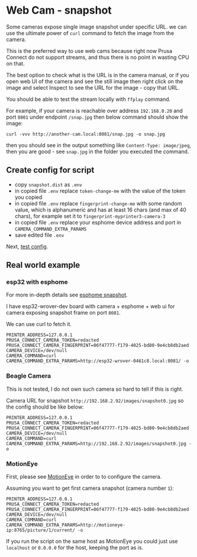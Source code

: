 # Web Cam - snapshot

Some cameras expose single image snapshot under specific URL.
we can use the ultimate power of `curl` command to fetch the image from the camera.

This is the preferred way to use web cams because right now Prusa Connect do not
support streams, and thus there is no point in wasting CPU on that.

The best option to check what is the URL is in the camera manual, or if you
open web UI of the camera and see the still image then right click on the image
and select Inspect to see the URL for the image - copy that URL.

You should be able to test the stream locally with `ffplay` command.

For example, if your camera is reachable over address `192.168.0.20` and port `8001`
under endpoint `/snap.jpg` then below command should show the image:

```shell
curl -vvv http://another-cam.local:8081/snap.jpg -o snap.jpg
```

then you should see in the output something like `Content-Type: image/jpeg`,
then you are good - see `snap.jpg` in the folder you executed the command.

## Create config for script

- copy `snapshot.dist` as `.env`
- in copied file `.env` replace `token-change-me` with the value
  of the token you copied
- in copied file `.env` replace `fingerprint-change-me` with some
  random value, which is alphanumeric and has at least 16 chars (and max of 40 chars),
  for example set it to `fingerprint-myprinter3-camera-3`
- in copied file `.env` replace your esphome device address and port
  in `CAMERA_COMMAND_EXTRA_PARAMS`
- save edited file `.env`

Next, [test config](./test.config.md).

## Real world example

### esp32 with esphome

For more in-depth details see [esphome snapshot](./config.for.camera.esphome.snapshot.md).

I have esp32-wrover-dev board with camera + esphome + web ui for camera exposing
snapshot frame on port `8081`.

We can use curl to fetch it.

```shell
PRINTER_ADDRESS=127.0.0.1
PRUSA_CONNECT_CAMERA_TOKEN=redacted
PRUSA_CONNECT_CAMERA_FINGERPRINT=06f47777-f179-4025-bd80-9e4cb8db2aed
CAMERA_DEVICE=/dev/null
CAMERA_COMMAND=curl
CAMERA_COMMAND_EXTRA_PARAMS=http://esp32-wrover-0461c8.local:8081/ -o
```

### Beagle Camera

This is not tested, I do not own such camera so hard to tell if this is right.

Camera URL for snapshot `http://192.168.2.92/images/snapshot0.jpg` so the config
should be like below:

```shell
PRINTER_ADDRESS=127.0.0.1
PRUSA_CONNECT_CAMERA_TOKEN=redacted
PRUSA_CONNECT_CAMERA_FINGERPRINT=06f47777-f179-4025-bd80-9e4cb8db2aed
CAMERA_DEVICE=/dev/null
CAMERA_COMMAND=curl
CAMERA_COMMAND_EXTRA_PARAMS=http://192.168.2.92/images/snapshot0.jpg -o
```

### MotionEye

First, please see [MotionEye](./config.for.camera.motioneye.md) in order to
to configure the camera.

Assuming you want to get first camera snapshot (camera number `1`):

```shell
PRINTER_ADDRESS=127.0.0.1
PRUSA_CONNECT_CAMERA_TOKEN=redacted
PRUSA_CONNECT_CAMERA_FINGERPRINT=06f47777-f179-4025-bd80-9e4cb8db2aed
CAMERA_DEVICE=/dev/null
CAMERA_COMMAND=curl
CAMERA_COMMAND_EXTRA_PARAMS=http://motioneye-ip:8765/picture/1/current/ -o
```

If you run the script on the same host as MotionEye you could just use
`localhost` or `0.0.0.0` for the host, keeping the port as is.
